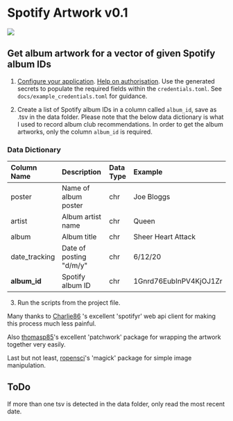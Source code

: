 # Spotify Artwork v0.1

![](www/newplot.png)

## Get album artwork for a vector of given Spotify album IDs

1. [Configure your application](https://developer.spotify.com/documentation/web-api/). [Help on authorisation](https://developer.spotify.com/documentation/general/guides/authorization-guide/). Use the generated secrets to populate the required fields within the `credentials.toml`. See `docs/example_credentials.toml` for guidance.

2. Create a list of Spotify album IDs in a column called `album_id`, save as .tsv in the data folder. Please note that the below data dictionary is what I used to record album club recommendations. In order to get the album artworks, only the column `album_id` is required.

### Data Dictionary

| Column Name   | Description              | Data Type | Example                |
|:--------------|:-------------------------|:----------|:-----------------------|
| poster        | Name of album poster     | chr       | Joe Bloggs             |
| artist        | Album artist name        | chr       | Queen                  |
| album         | Album title              | chr       | Sheer Heart Attack     |
| date_tracking | Date of posting "d/m/y"  | chr       | 6/12/20                |
| **album_id**  | Spotify album ID         | chr       | 1Gnrd76EubInPV4KjOJ1Zr |


3. Run the scripts from the project file.

Many thanks to [Charlie86](https://github.com/charlie86/spotifyr) 's excellent 'spotifyr' web api client for making this process much less painful.

Also [thomasp85](https://github.com/thomasp85/patchwork)'s excellent 'patchwork' package for wrapping the artwork together very easily.

Last but not least, [ropensci](https://github.com/ropensci/magick)'s 'magick' package for simple image manipulation.


## ToDo

If more than one tsv is detected in the data folder, only read the most recent date.